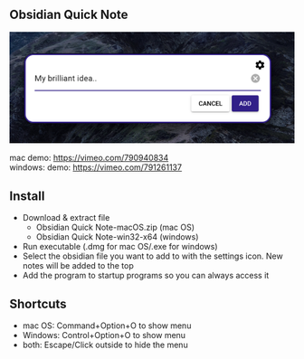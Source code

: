 ## Obsidian Quick Note

![./image.png](./image.png)

mac demo: https://vimeo.com/790940834
<br/>
windows: demo: https://vimeo.com/791261137

## **Install**

- Download & extract file
  - Obsidian Quick Note-macOS.zip (mac OS)
  - Obsidian Quick Note-win32-x64 (windows)
- Run executable (.dmg for mac OS/.exe for windows)
- Select the obsidian file you want to add to with the settings icon. New notes will be added to the top
- Add the program to startup programs so you can always access it

## **Shortcuts**

- mac OS: Command+Option+O to show menu
- Windows: Control+Option+O to show menu
- both: Escape/Click outside to hide the menu
